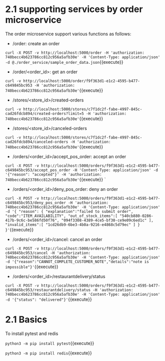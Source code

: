 # 2.1 supporting services by order microservice

The order microservice support various functions as follows:

* /order: create an order

`curl -X POST -v http://localhost:5000/order -H 'authorization: 740becc4b623786cc812c956a5afb30e' -H 'Content-Type: application/json' -d @./order_service/sample_order_data.json`{{execute}}

* /order/<order_id>: get an order

`curl -v http://localhost:5000/order/f9f363d1-e1c2-4595-b477-c649845bc953 -H 'authorization: 740becc4b623786cc812c956a5afb30e'`{{execute}}

* /stores/<store_id>/created-orders

`curl -v http://localhost:5000/stores/c7f1dc2f-fabe-4997-845c-cad26fdcb894/created-orders?limit=5 -H 'authorization: 740becc4b623786cc812c956a5afb30e'`{{execute}}

* /stores/<store_id>/canceled-orders

`curl -v http://localhost:5000/stores/c7f1dc2f-fabe-4997-845c-cad26fdcb894/canceled-orders -H 'authorization: 740becc4b623786cc812c956a5afb30e'`{{execute}}

* /orders/<order_id>/accept_pos_order: accept an order

`curl -X POST -v http://localhost:5000/orders/f9f363d1-e1c2-4595-b477-c649845bc953/accept_pos_order -H 'Content-Type: application/json' -d '{"reason": "accepted"}' -H 'authorization: 740becc4b623786cc812c956a5afb30e'`{{execute}}
`
* /orders/<order_id>/deny_pos_order: deny an order

`curl -X POST -v http://localhost:5000/orders/f9f363d1-e1c2-4595-b477-c649845bc953/deny_pos_order -H 'authorization: 740becc4b623786cc812c956a5afb30e' -H 'Content-Type: application/json' -d '{ "reason": { "explanation":"failed to submit order", "code":"ITEM_AVAILABILITY", "out_of_stock_items":[ "540cb880-0286-417b-9c6c-be586fd50f76", "094f3308-4389-4ce5-bf30-ce9e09c6ed1c" ], "invalid_items":[ "1cd26db9-6be3-4b0a-9216-e4868c5d79ec" ] } }'`{{execute}}

* /orders/<order_id>/cancel: cancel an order

`curl -X POST -v http://localhost:5000/orders/f9f363d1-e1c2-4595-b477-c649845bc953/cancel -H 'authorization: 740becc4b623786cc812c956a5afb30e' -H 'Content-Type: application/json' -d '{"reason":"CANNOT_COMPLETE_CUSTOMER_NOTE","details":"note is impossible"}'`{{execute}}

* /orders/<order_id>/restaurantdelivery/status

`curl -X POST -v http://localhost:5000/orders/f9f363d1-e1c2-4595-b477-c649845bc953/restaurantdelivery/status -H 'authorization: 740becc4b623786cc812c956a5afb30e' -H 'Content-Type: application/json' -d '{"status": "delivered"}'`{{execute}}

# 2.1 Basics

To install pytest and redis

`python3 -m pip install pytest`{{execute}}

`python3 -m pip install redis`{{execute}}